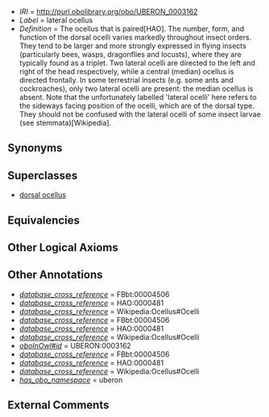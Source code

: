  * *IRI* = http://purl.obolibrary.org/obo/UBERON_0003162
 * *Label* = lateral ocellus
 * *Definition* = The ocellus that is paired[HAO]. The number, form, and function of the dorsal ocelli varies markedly throughout insect orders. They tend to be larger and more strongly expressed in flying insects (particularly bees, wasps, dragonflies and locusts), where they are typically found as a triplet. Two lateral ocelli are directed to the left and right of the head respectively, while a central (median) ocellus is directed frontally. In some terrestrial insects (e.g. some ants and cockroaches), only two lateral ocelli are present: the median ocellus is absent. Note that the unfortunately labelled 'lateral ocelli' here refers to the sideways facing position of the ocelli, which are of the dorsal type. They should not be confused with the lateral ocelli of some insect larvae (see stemmata)[Wikipedia].

## Synonyms


## Superclasses

 * [dorsal ocellus](../../UBERON/61/UBERON_0003161.md)

## Equivalencies


## Other Logical Axioms


## Other Annotations

 * *[database_cross_reference](../../ef/oboInOwl#hasDbXref.md)* = FBbt:00004506
 * *[database_cross_reference](../../ef/oboInOwl#hasDbXref.md)* = HAO:0000481
 * *[database_cross_reference](../../ef/oboInOwl#hasDbXref.md)* = Wikipedia:Ocellus#Ocelli
 * *[database_cross_reference](../../ef/oboInOwl#hasDbXref.md)* = FBbt:00004506
 * *[database_cross_reference](../../ef/oboInOwl#hasDbXref.md)* = HAO:0000481
 * *[database_cross_reference](../../ef/oboInOwl#hasDbXref.md)* = Wikipedia:Ocellus#Ocelli
 * *[oboInOwl#id](../../id/oboInOwl#id.md)* = UBERON:0003162
 * *[database_cross_reference](../../ef/oboInOwl#hasDbXref.md)* = FBbt:00004506
 * *[database_cross_reference](../../ef/oboInOwl#hasDbXref.md)* = HAO:0000481
 * *[database_cross_reference](../../ef/oboInOwl#hasDbXref.md)* = Wikipedia:Ocellus#Ocelli
 * *[has_obo_namespace](../../ce/oboInOwl#hasOBONamespace.md)* = uberon

## External Comments

